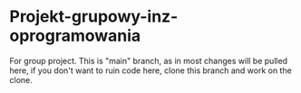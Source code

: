 # Projekt-grupowy-inz-oprogramowania
For group project. This is "main" branch, as in most changes will be pulled here, if you don't want to ruin code here, clone this branch and work on the clone.
